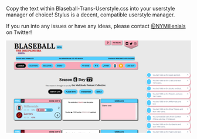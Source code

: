 Copy the text within Blaseball-Trans-Userstyle.css into your userstyle manager of choice! Stylus is a decent, compatible userstyle manager.

If you run into any issues or have any ideas, please contact [@NYMillenials](https://twitter.com/nymillenials) on Twitter!

![Style Preview](/images/preview.png)
